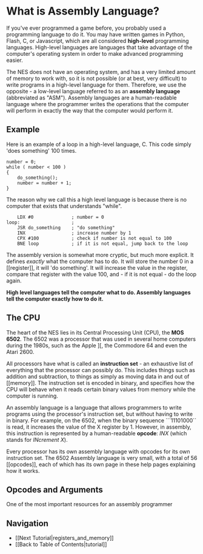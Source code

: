 What is Assembly Language?
==========================
If you've ever programmed a game before, you probably used a programming
language to do it. You may have written games in Python, Flash, C, or
Javascript, which are all considered **high-level** programming languages.
High-level languages are languages that take advantage of the computer's
operating system in order to make advanced programming easier.

The NES does not have an operating system, and has a very limited amount of
memory to work with, so it is not possible (or at best, very difficult) to
write programs in a high-level language for them. Therefore, we use the
opposite - a low-level language referred to as an **assembly language**
(abbreviated as "ASM"). Assembly languages are a human-readable language where
the programmer writes the operations that the computer will perform in exactly
the way that the computer would perform it.

Example
-------
Here is an example of a loop in a high-level language, C. This code simply
'does something' 100 times.

    number = 0;
    while ( number < 100 )
    {
        do_something();
        number = number + 1;
    }

The reason why we call this a high level language is because there is no
computer that exists that understands "while".

        LDX #0              ; number = 0
    loop:                   ; 
        JSR do_something    ; "do something"
        INX                 ; increase number by 1
        CPX #100            ; check if number is not equal to 100
        BNE loop            ; if it is not equal, jump back to the loop
        
The assembly version is somewhat more cryptic, but much more explicit. It
defines *exactly* what the computer has to do. It will store the number 0 in
a [[register]], it will 'do something'. It will increase the value in the
register, compare that register with the value 100, and - if it is not equal -
do the loop again.

**High level languages tell the computer what to do. Assembly languages tell the
computer exactly how to do it.**


The CPU
-------
The heart of the NES lies in its Central Processing Unit (CPU), the **MOS 6502**.
The 6502 was a processor that was used in several home computers during the 1980s,
such as the Apple ][, the Commodore 64 and even the Atari 2600.

All processors have what is called an **instruction set** - an exhaustive list
of everything that the processor can possibly do. This includes things such as
addition and subtraction, to things as simply as moving data in and out of
[[memory]]. The instruction set is encoded in binary, and specifies how the CPU
will behave when it reads certain binary values from memory while the computer
is running.

An assembly language is a language that allows programmers to write programs
using the processor's instruction set, but without having to write in binary.
For example, on the 6502, when the binary sequence ```11101000`` is read,
it increases the value of the X register by 1. However, in assembly, this
instruction is represented by a human-readable **opcode**: *INX* (which stands
for *INcrement X*).

Every processor has its own assembly language with opcodes for its own
instruction set. The 6502 Assembly language is very small, with a total of 56 
[[opcodes]], each of which has its own page in these help pages explaining how
it works.


Opcodes and Arguments
---------------------
One of the most important resources for an assembly programmer


Navigation
----------
 * [[Next Tutorial|registers_and_memory]]
 * [[Back to Table of Contents|tutorial]]

